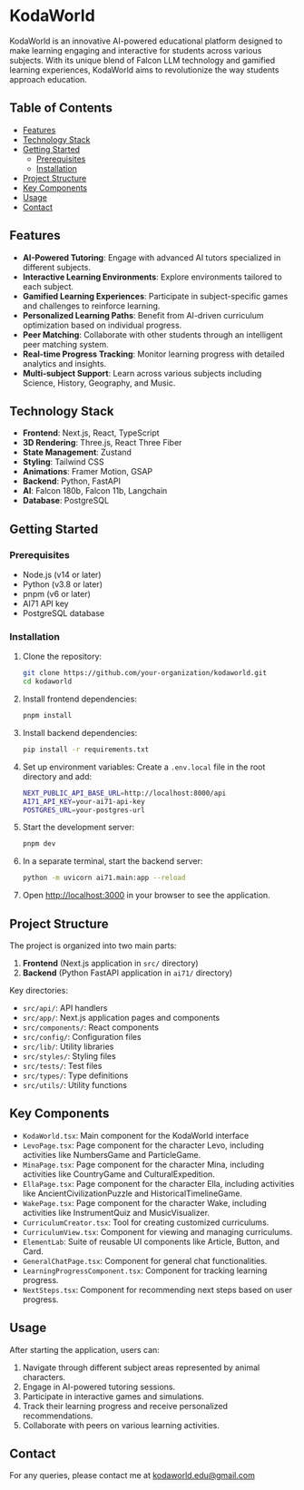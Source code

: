 
# KodaWorld

KodaWorld is an innovative AI-powered educational platform designed to make learning engaging and interactive for students across various subjects. With its unique blend of Falcon LLM technology and gamified learning experiences, KodaWorld aims to revolutionize the way students approach education.

## Table of Contents

- [Features](#features)
- [Technology Stack](#technology-stack)
- [Getting Started](#getting-started)
  - [Prerequisites](#prerequisites)
  - [Installation](#installation)
- [Project Structure](#project-structure)
- [Key Components](#key-components)
- [Usage](#usage)
- [Contact](#contact)

## Features

- **AI-Powered Tutoring**: Engage with advanced AI tutors specialized in different subjects.
- **Interactive Learning Environments**: Explore environments tailored to each subject.
- **Gamified Learning Experiences**: Participate in subject-specific games and challenges to reinforce learning.
- **Personalized Learning Paths**: Benefit from AI-driven curriculum optimization based on individual progress.
- **Peer Matching**: Collaborate with other students through an intelligent peer matching system.
- **Real-time Progress Tracking**: Monitor learning progress with detailed analytics and insights.
- **Multi-subject Support**: Learn across various subjects including Science, History, Geography, and Music.

## Technology Stack

- **Frontend**: Next.js, React, TypeScript
- **3D Rendering**: Three.js, React Three Fiber
- **State Management**: Zustand
- **Styling**: Tailwind CSS
- **Animations**: Framer Motion, GSAP
- **Backend**: Python, FastAPI
- **AI**: Falcon 180b, Falcon 11b, Langchain
- **Database**: PostgreSQL

## Getting Started

### Prerequisites

- Node.js (v14 or later)
- Python (v3.8 or later)
- pnpm (v6 or later)
- AI71 API key
- PostgreSQL database

### Installation

1. Clone the repository:
   ```bash
   git clone https://github.com/your-organization/kodaworld.git
   cd kodaworld
   ```

2. Install frontend dependencies:
   ```bash
   pnpm install
   ```

3. Install backend dependencies:
   ```bash
   pip install -r requirements.txt
   ```

4. Set up environment variables:
   Create a `.env.local` file in the root directory and add:
   ```bash
   NEXT_PUBLIC_API_BASE_URL=http://localhost:8000/api
   AI71_API_KEY=your-ai71-api-key
   POSTGRES_URL=your-postgres-url
   ```

5. Start the development server:
   ```bash
   pnpm dev
   ```

6. In a separate terminal, start the backend server:
   ```bash
   python -m uvicorn ai71.main:app --reload
   ```

7. Open [http://localhost:3000](http://localhost:3000) in your browser to see the application.

## Project Structure

The project is organized into two main parts:

1. **Frontend** (Next.js application in `src/` directory)
2. **Backend** (Python FastAPI application in `ai71/` directory)

Key directories:

- `src/api/`: API handlers
- `src/app/`: Next.js application pages and components
- `src/components/`: React components
- `src/config/`: Configuration files
- `src/lib/`: Utility libraries
- `src/styles/`: Styling files
- `src/tests/`: Test files
- `src/types/`: Type definitions
- `src/utils/`: Utility functions

## Key Components

- `KodaWorld.tsx`: Main component for the KodaWorld interface
- `LevoPage.tsx`: Page component for the character Levo, including activities like NumbersGame and ParticleGame.
- `MinaPage.tsx`: Page component for the character Mina, including activities like CountryGame and CulturalExpedition.
- `EllaPage.tsx`: Page component for the character Ella, including activities like AncientCivilizationPuzzle and HistoricalTimelineGame.
- `WakePage.tsx`: Page component for the character Wake, including activities like InstrumentQuiz and MusicVisualizer.
- `CurriculumCreator.tsx`: Tool for creating customized curriculums.
- `CurriculumView.tsx`: Component for viewing and managing curriculums.
- `ElementLab`: Suite of reusable UI components like Article, Button, and Card.
- `GeneralChatPage.tsx`: Component for general chat functionalities.
- `LearningProgressComponent.tsx`: Component for tracking learning progress.
- `NextSteps.tsx`: Component for recommending next steps based on user progress.

## Usage

After starting the application, users can:

1. Navigate through different subject areas represented by animal characters.
2. Engage in AI-powered tutoring sessions.
3. Participate in interactive games and simulations.
4. Track their learning progress and receive personalized recommendations.
5. Collaborate with peers on various learning activities.

## Contact

For any queries, please contact me at [kodaworld.edu@gmail.com](kodaworld.edu@gmail.com)
